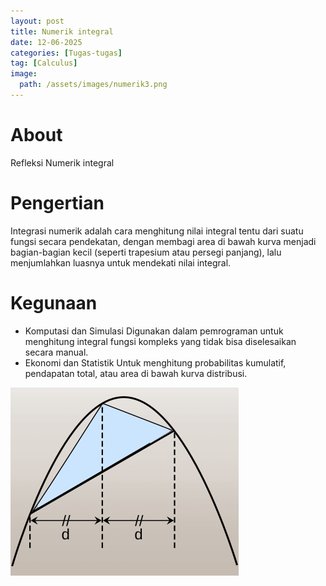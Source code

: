 ```yaml
---
layout: post
title: Numerik integral
date: 12-06-2025
categories: [Tugas-tugas]
tag: [Calculus]
image:
  path: /assets/images/numerik3.png
---
```

# About
Refleksi Numerik integral

# Pengertian
Integrasi numerik adalah cara menghitung nilai integral tentu dari suatu fungsi secara pendekatan, dengan membagi area di bawah kurva menjadi bagian-bagian kecil (seperti trapesium atau persegi panjang), lalu menjumlahkan luasnya untuk mendekati nilai integral.

# Kegunaan
- Komputasi dan Simulasi Digunakan dalam pemrograman untuk menghitung integral fungsi kompleks yang tidak bisa diselesaikan secara manual.
- Ekonomi dan Statistik Untuk menghitung probabilitas kumulatif, pendapatan total, atau area di bawah kurva distribusi.


![Desktop View](/assets/images/numerik5.png)